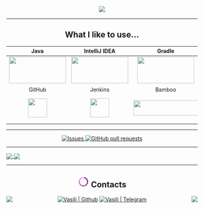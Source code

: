 <p align="center">
  <img src="https://readme-typing-svg.herokuapp.com?color=9152C0&font=Knewave&size=45&center=true&vCenter=true&lines=++Vasili+QA;+Engineer+at+iFuture+++">
</p>


___
<h2 align="center">What I like to use...</h3>

| Java | IntelliJ IDEA | Gradle | Maven | Junit5 | Selenide | Cucumber |
|:------:|:----:|:----:|:------:|:------:|:------:|:------:|
| <img src="https://github.com/Vasili888-QA/Vasili888-QA/blob/master/images/java.png" width="150" height="70"> | <img src="https://github.com/Vasili888-QA/Vasili888-QA/blob/master/images/IntelliJ-IDEA.png" width="150" height="70"> | <img src="https://github.com/Vasili888-QA/Vasili888-QA/blob/master/images/Gradle.png" width="150" height="70"> | <img src="https://github.com/Vasili888-QA/Vasili888-QA/blob/master/images/maven.png" width="150" height="70"> | <img src="https://github.com/Vasili888-QA/Vasili888-QA/blob/master/images/junit.png" width="150" height="70"> | <img src="https://github.com/Vasili888-QA/Vasili888-QA/blob/master/images/Selenide.jfif" width="150" height="70"> | <img src="https://github.com/Vasili888-QA/Vasili888-QA/blob/master/images/cucumber.jpg" width="150" height="70"> |
| GitHub | Jenkins | Bamboo | Selenoid | Allure Report | Allure TestOps | Jira |
| <img src="https://github.com/Vasili888-QA/Vasili888-QA/blob/master/images/logo/Github.png" width="50" height="50"> | <img src="https://github.com/Vasili888-QA/Vasili888-QA/blob/master/images/logo/Jenkins.png" width="50" height="50"> | <img src="https://github.com/Vasili888-QA/Vasili888-QA/blob/master/images/bamboo.png" width="170" height="40"> | <img src="https://github.com/Vasili888-QA/Vasili888-QA/blob/master/images/logo/Selenoid.png" width="70" height="70"> | <img src="https://github.com/Vasili888-QA/Vasili888-QA/blob/master/images/logo/Allure_Report.png" width="70" height="70"> | <img src="https://github.com/Vasili888-QA/Vasili888-QA/blob/master/images/logo/AllureTestOps.png" width="70" height="70"> | <img src="https://github.com/Vasili888-QA/Vasili888-QA/blob/master/images/logo/Jira.png" width="70" height="70"> |


---


  <p align="center">
    <a href="https://github.com/Vasili888-QA/Vasili888-QA/issues">
      <img alt="Issues" src="https://img.shields.io/github/issues/Vasili888-QA/Vasili888-QA?color=e7f90f" />
    </a>
    <a href="https://github.com/Vasili888-QA/Vasili888-QA/pulls">
      <img alt="GitHub pull requests" src="https://img.shields.io/github/issues-pr/Vasili888-QA/Vasili888-QA?color=1eed1e" />
    </a>
  </p>

---

<a href="https://github.com/Vasili888-QA/github-readme-stats">
  <img align="center" src="https://github-readme-stats.vercel.app/api/?username=Vasili888-QA&theme=buefy&bg_color=30,abf596,f7f685&title_color=040ec5&text_color=040ec5" />
</a>
<a href="https://github-readme-stats.vercel.app/api/top-langs?username=Vasili888-QA&theme=vue&show_icons=true&locale=en&layout=normal">
  <img align="center" src="https://github-readme-stats.vercel.app/api/top-langs?username=Vasili888-QA&theme=vue&show_icons=true&locale=en&layout=normal&bg_color=30,f7f685,abf596&title_color=040ec5&text_color=040ec5" />
</a>

___

<div align="center">
<h2><img width="30" src="images/vasili_spin.gif"> Contacts </h2>

<img align="left" src="https://readme-typing-svg.herokuapp.com?color=9152C0&font=Knewave&size=20&center=true&vCenter=true&lines=+Reach+Me+Out+On+Telegram!!!">
  
[<img title="Github" alt="Vasili | Github" width="30px" src="https://github.githubassets.com/favicons/favicon.svg">](https://github.com/Vasili888-QA)
[<img title="Telegram" alt="Vasili | Telegram" width="30px" src="https://telegram.org/favicon.ico">](https://t.me/Vasili_QA) 
  <img align="right" src="https://readme-typing-svg.herokuapp.com?color=9152C0&font=Knewave&size=20&center=true&vCenter=true&lines=+Quality+Assurance+From+Minsk!!!">
</div>
